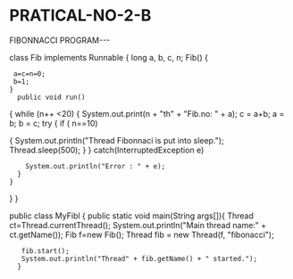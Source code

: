 # PRATICAL-NO-2-B
FIBONNACCI PROGRAM---


class Fib implements Runnable
{
   long a, b, c, n;
   Fib()
  {
  
     a=c=n=0;
     b=1;
    }
      public void run() 
  {
      while (n++ <20)
  {
      System.out.print(n + "th" + "Fib.no: " + a);
      c = a+b;
      a = b;
      b = c;
      try
  {
      if ( n==10)

  {
         System.out.println("Thread Fibonnaci is put into sleep.");
         Thread.sleep(500);
       }
    } catch(InterruptedException e)

        System.out.println("Error : " + e);
      }
    }
  }
}
 
public class MyFibl {
    public static void main(String args[]){ 
       Thread ct=Thread.currentThread();
       System.out.println("Main thread name:" + ct.getName());
       Fib f=new Fib(); 
       Thread fib = new Thread(f, "fibonacci");
       
       fib.start();
       System.out.println("Thread" + fib.getName() + " started.");
      }
